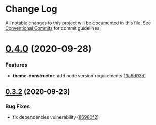 # Change Log

All notable changes to this project will be documented in this file.
See [Conventional Commits](https://conventionalcommits.org) for commit guidelines.

# [0.4.0](https://github.com/PeculiarVentures/peculiar-react-components/compare/lib-theme-contructor@0.3.2...lib-theme-contructor@0.4.0) (2020-09-28)


### Features

* **theme-constructor:** add node version requirements ([3a6d03d](https://github.com/PeculiarVentures/peculiar-react-components/commit/3a6d03d97b69555c10498ba0c333e327b0e01fd3))





## [0.3.2](https://github.com/PeculiarVentures/peculiar-react-components/compare/lib-theme-contructor@0.3.1...lib-theme-contructor@0.3.2) (2020-09-23)


### Bug Fixes

* fix dependencies vulnerability ([86980f2](https://github.com/PeculiarVentures/peculiar-react-components/commit/86980f21278c21bfd4352c7add9a0774c7c7ca9e))
